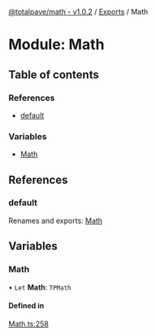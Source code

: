 [@totalpave/math - v1.0.2](../README.md) / [Exports](../modules.md) / Math

# Module: Math

## Table of contents

### References

- [default](Math.md#default)

### Variables

- [Math](Math.md#math)

## References

### default

Renames and exports: [Math](Math.md#math)

## Variables

### Math

• `Let` **Math**: `TPMath`

#### Defined in

[Math.ts:258](https://github.com/totalpave/math/blob/0f55c9c/src/Math.ts#L258)
